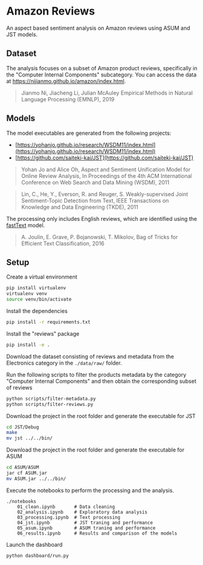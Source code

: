 # Amazon Reviews

An aspect based sentiment analysis on Amazon reviews using ASUM and JST models.

## Dataset

The analysis focuses on a subset of Amazon product reviews, specifically in the "Computer Internal Components"
subcategory. You can access the data at https://nijianmo.github.io/amazon/index.html.

> Jianmo Ni, Jiacheng Li, Julian McAuley Empirical Methods in Natural Language Processing (EMNLP), 2019

## Models

The model executables are generated from the following projects:

- [https://yohanjo.github.io/research/WSDM11/index.html](https://yohanjo.github.io/research/WSDM11/index.html)
- [https://github.com/saiteki-kai/JST](https://github.com/saiteki-kai/JST)

> Yohan Jo and Alice Oh, Aspect and Sentiment Unification Model for Online Review Analysis, In Proceedings of the 4th
> ACM International Conference on Web Search and Data Mining (WSDM), 2011

> Lin, C., He, Y., Everson, R. and Reuger, S. Weakly-supervised Joint Sentiment-Topic Detection from Text, IEEE
> Transactions on Knowledge and Data Engineering (TKDE), 2011

The processing only includes English reviews, which are identified using
the [fastText](https://fasttext.cc/docs/en/language-identification.html) model.

> A. Joulin, E. Grave, P. Bojanowski, T. Mikolov, Bag of Tricks for Efficient Text Classification, 2016

## Setup

Create a virtual environment

```bash
pip install virtualenv
virtualenv venv
source venv/bin/activate
```

Install the dependencies

```bash
pip install -r requirements.txt
```

Install the "reviews" package

```bash
pip install -e .
```

Download the dataset consisting of reviews and metadata from the Electronics category in the `./data/raw/` folder.

Run the following scripts to filter the products metadata by the category "Computer Internal Components" and 
then obtain the corresponding subset of reviews

```bash
python scripts/filter-metadata.py
python scripts/filter-reviews.py 
```

Download the project in the root folder and generate the executable for JST

```bash
cd JST/Debug
make
mv jst ../../bin/
```

Download the project in the root folder and generate the executable for ASUM

```bash
cd ASUM/ASUM
jar cf ASUM.jar 
mv ASUM.jar ../../bin/
```

Execute the notebooks to perform the processing and the analysis.

```
./notebooks
    01_clean.ipynb       # Data cleaning
    02_analysis.ipynb    # Exploratory data analysis
    03_processing.ipynb  # Text processing
    04_jst.ipynb         # JST traning and performance
    05_asum.ipynb        # ASUM traning and performance
    06_results.ipynb     # Results and comparison of the models
```

Launch the dashboard
```bash
python dashboard/run.py
```
